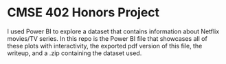 # CMSE 402 Honors Project

I used Power BI to explore a dataset that contains information about Netflix movies/TV series. In this repo is the Power BI file that showcases all of these plots with interactivity, the exported pdf version of this file, the writeup, and a .zip containing the dataset used.
